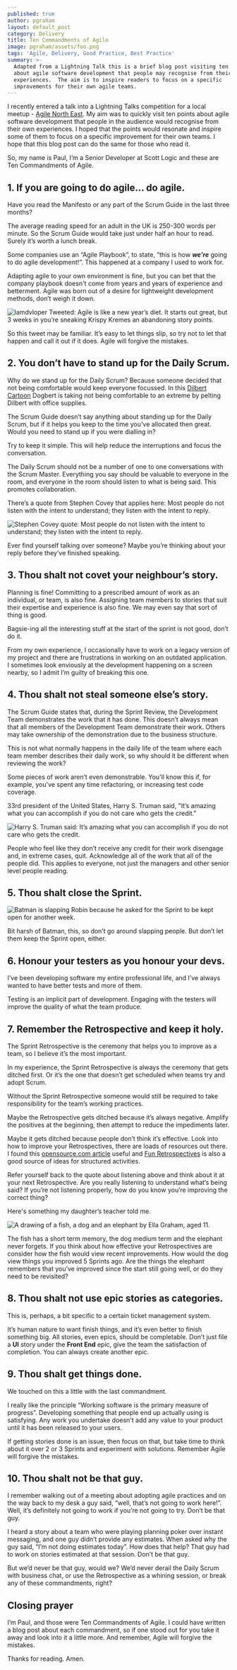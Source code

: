 ```yaml
---
published: true
author: pgraham
layout: default_post
category: Delivery
title: Ten Commandments of Agile
image: pgraham/assets/foo.png
tags: 'Agile, Delivery, Good Practice, Best Practice'
summary: >-
  Adapted from a Lightning Talk this is a brief blog post visiting ten points
  about agile software development that people may recognise from their own
  experiences.  The aim is to inspire readers to focus on a specific
  improvements for their own agile teams.
---
```

I recently entered a talk into a Lightning Talks competition for a local meetup - [Agile North East](https://www.meetup.com/Agile-North-East/).  My aim was to quickly visit ten points about agile software development that people in the audience would recognise from their own experiences.  I hoped that the points would resonate and inspire some of them to focus on a specific improvement for their own teams.  I hope that this blog post can do the same for those who read it.

So, my name is Paul, I’m a Senior Developer at Scott Logic and these are Ten Commandments of Agile.

## 1. If you are going to do agile… do agile.

Have you read the Manifesto or any part of the Scrum Guide in the last three months?

The average reading speed for an adult in the UK is 250-300 words per minute.  So the Scrum Guide would take just under half an hour to read.  Surely it’s worth a lunch break.

Some companies use an “Agile Playbook”, to state, “this is how **_we’re_** going to do agile development!”.  This happened at a company I used to work for.

Adapting agile to your own environment is fine, but you can bet that the company playbook doesn't come from years and years of experience and betterment.  Agile was born out of a desire for lightweight development methods, don’t weigh it down.

![Iamdvloper Tweeted: Agile is like a new year’s diet. It starts out great, but 3 weeks in you’re sneaking Krispy Kremes an abandoning story points.]({{site.baseurl}}/pgraham/assets/iamdvloper.png)

So this tweet may be familiar.  It’s easy to let things slip, so try not to let that happen and call it out if it does.  Agile will forgive the mistakes.

## 2. You don’t have to stand up for the Daily Scrum.

Why do we stand up for the Daily Scrum?  Because someone decided that not being comfortable would keep everyone focussed.  In this [Dilbert Cartoon](https://dilbert.com/strip/2011-03-11) Dogbert is taking not being comfortable to an extreme by pelting Dilbert with office supplies.

The Scrum Guide doesn’t say anything about standing up for the Daily Scrum, but if it helps you keep to the time you’ve allocated then great.  Would you need to stand up if you were dialling in?
	
Try to keep it simple.  This will help reduce the interruptions and focus the conversation.

The Daily Scrum should not be a number of one to one conversations with the Scrum Master.  Everything you say should be valuable to everyone in the room, and everyone in the room should listen to what is being said.  This promotes collaboration.

There’s a quote from Stephen Covey that applies here: Most people do not listen with the intent to understand; they listen with the intent to reply.

![Stephen Covey quote: Most people do not listen with the intent to understand; they listen with the intent to reply.]({{site.baseurl}}/pgraham/assets/covey.jpg)

Ever find yourself talking over someone?  Maybe you’re thinking about your reply before they’ve finished speaking.

## 3. Thou shalt not covet your neighbour’s story.

Planning is fine!  Committing to a prescribed amount of work as an individual, or team, is also fine.   Assigning team members to stories that suit their expertise and experience is also fine.  We may even say that sort of thing is good.

Bagsie-ing all the interesting stuff at the start of the sprint is not good, don’t do it.

From my own experience, I occasionally have to work on a legacy version of my project and there are frustrations in working on an outdated application.  I sometimes look enviously at the development happening on a screen nearby, so I admit I’m guilty of breaking this one.

## 4. Thou shalt not steal someone else’s story.

The Scrum Guide states that, during the Sprint Review, the Development Team demonstrates the work that it has done.  This doesn’t always mean that all members of the Development Team demonstrate their work.  Others may take ownership of the demonstration due to the business structure.

This is not what normally happens in the daily life of the team where each team member describes their daily work, so why should it be different when reviewing the work?

Some pieces of work aren’t even demonstrable.  You'll know this if, for example, you've spent any time refactoring, or increasing test code coverage.

33rd president of the United States, Harry S. Truman said, "It’s amazing what you can accomplish if you do not care who gets the credit."

![Harry S. Truman said: It’s amazing what you can accomplish if you do not care who gets the credit.]({{site.baseurl}}/pgraham/assets/truman.jpg)

People who feel like they don’t receive any credit for their work disengage and, in extreme cases, quit.  Acknowledge all of the work that all of the people did.  This applies to everyone, not just the managers and other senior level people reading.

## 5. Thou shalt close the Sprint.

![Batman is slapping Robin because he asked for the Sprint to be kept open for another week.]({{site.baseurl}}/pgraham/assets/batman.jpg)

Bit harsh of Batman, this, so don’t go around slapping people.  But don’t let them keep the Sprint open, either.
	
## 6. Honour your testers as you honour your devs.

I’ve been developing software my entire professional life, and I’ve always wanted to have better tests and more of them.

Testing is an implicit part of development.  Engaging with the testers will improve the quality of what the team produce.

## 7. Remember the Retrospective and keep it holy.

The Sprint Retrospective is the ceremony that helps you to improve as a team, so I believe it’s the most important.

In my experience, the Sprint Retrospective is always the ceremony that gets ditched first.  Or it’s the one that doesn’t get scheduled when teams try and adopt Scrum.

Without the Sprint Retrospective someone would still be required to take responsibility for the team’s working practices.

Maybe the Retrospective gets ditched because it’s always negative.  Amplify the positives at the beginning, then attempt to reduce the impediments later.

Maybe it gets ditched because people don’t think it’s effective.  Look into how to improve your Retrospectives, there are loads of resources out there. I found this [opensource.com article](https://opensource.com/article/18/3/tips-better-agile-retrospective-meetings) useful and [Fun Retrospectives](http://www.funretrospectives.com/) is also a good source of ideas for structured activities.
	
Refer yourself back to the quote about listening above and think about it at your next Retrospective.  Are you really listening to understand what’s being said?  If you’re not listening properly, how do you know you’re improving the correct thing?

Here's something my daughter’s teacher told me.

![A drawing of a fish, a dog and an elephant by Ella Graham, aged 11.]({{site.baseurl}}/pgraham/assets/fishdogelephant.jpg)

The fish has a short term memory, the dog medium term and the elephant never forgets.  If you think about how effective your Retrospectives are consider how the fish would view recent improvements.  How would the dog view things you improved 5 Sprints ago.  Are the things the elephant remembers that you’ve improved since the start still going well, or do they need to be revisited?

## 8. Thou shalt not use epic stories as categories.

This is, perhaps, a bit specific to a certain ticket management system. 

It’s human nature to want finish things, and it’s even better to finish something big.  All stories, even epics, should be completable.  Don’t just file a **UI** story under the **Front End** epic, give the team the satisfaction of completion.  You can always create another epic. 

## 9. Thou shalt get things done.

We touched on this a little with the last commandment.

I really like the principle “Working software is the primary measure of progress”.  Developing something that people end up actually using is satisfying. Any work you undertake doesn't add any value to your product until it has been released to your users.

If getting stories done is an issue, then focus on that, but take time to think about it over 2 or 3 Sprints and experiment with solutions.  Remember Agile will forgive the mistakes.
	
## 10. Thou shalt not be that guy.

I remember walking out of a meeting about adopting agile practices and on the way back to my desk a guy said, “well, that’s not going to work here!”.  Well, it’s definitely not going to work if you’re not going to try.  Don’t be that guy.

I heard a story about a team who were playing planning poker over instant messaging, and one guy didn’t provide any estimates.  When asked why the guy said, “I’m not doing estimates today”.  How does that help?  That guy had to work on stories estimated at that session.  Don’t be that guy.

But we’d never be that guy, would we?  We’d never derail the Daily Scrum with business chat, or use the Retrospective as a whining session, or break any of these commandments, right?

## Closing prayer

I’m Paul, and those were Ten Commandments of Agile.  I could have written a blog post about each commandment, so if one stood out for you take it away and look into it a little more.  And remember, Agile will forgive the mistakes.

Thanks for reading.  Amen.
